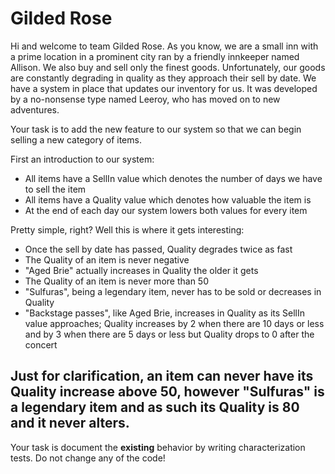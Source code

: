 # Gilded Rose


Hi and welcome to team Gilded Rose. As you know, we are a small inn with a prime location in a
prominent city ran by a friendly innkeeper named Allison. We also buy and sell only the finest goods.
Unfortunately, our goods are constantly degrading in quality as they approach their sell by date. We
have a system in place that updates our inventory for us. It was developed by a no-nonsense type named
Leeroy, who has moved on to new adventures. 

Your task is to add the new feature to our system so that
we can begin selling a new category of items. 

First an introduction to our system:

 * All items have a SellIn value which denotes the number of days we have to sell the item
 * All items have a Quality value which denotes how valuable the item is
 * At the end of each day our system lowers both values for every item

Pretty simple, right? Well this is where it gets interesting:

* Once the sell by date has passed, Quality degrades twice as fast
* The Quality of an item is never negative
* "Aged Brie" actually increases in Quality the older it gets
* The Quality of an item is never more than 50
* "Sulfuras", being a legendary item, never has to be sold or decreases in Quality
* "Backstage passes", like Aged Brie, increases in Quality as its SellIn value approaches;
	Quality increases by 2 when there are 10 days or less and by 3 when there are 5 days or less but
	Quality drops to 0 after the concert


Just for clarification, an item can never have its Quality increase above 50, however "Sulfuras" is a
legendary item and as such its Quality is 80 and it never alters.
---

Your task is document the **existing** behavior by writing characterization tests. Do not change any of the code!
